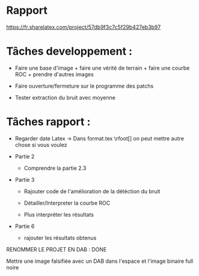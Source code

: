 
# Rapport 

https://fr.sharelatex.com/project/57db9f3c7c5f29b427eb3b97

# Tâches developpement : 

- Faire une base d'image + faire une vérité de terrain + faire une courbe ROC + prendre d'autres images

- Faire ouverture/fermeture sur le programme des patchs

- Tester extraction du bruit avec moyenne

# Tâches rapport :
- Regarder date Latex -> Dans format.tex  \rfoot[] on peut mettre autre chose si vous voulez

- Partie 2

	- Comprendre la partie 2.3 

- Partie 3

	- Rajouter code de l'amélioration de la détéction du bruit
	
	- Détailler/Interpreter la courbe ROC
	
	- Plus interpréter les résultats


- Partie 6
		
	- rajouter les résultats obtenus
	
RENOMMER LE PROJET EN DAB : DONE

Mettre une image falsifiée avec un DAB dans l'espace et l'image binaire full noire
